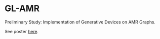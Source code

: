 # GL-AMR
Preliminary Study: Implementation of Generative Devices on AMR Graphs.

See poster [here](https://drive.google.com/file/d/1wzeV5bqd17jx1yGzBah4iIiBYksOq3VM/view?usp=sharing).
